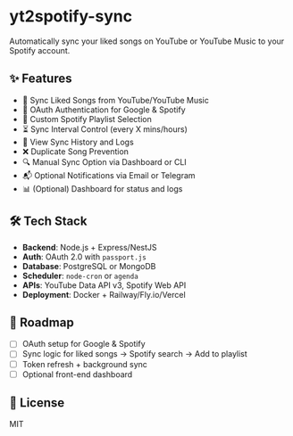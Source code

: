 # yt2spotify-sync

Automatically sync your liked songs on YouTube or YouTube Music to your Spotify account.

## ✨ Features

- 🔗 Sync Liked Songs from YouTube/YouTube Music
- 🔐 OAuth Authentication for Google & Spotify
- 🎯 Custom Spotify Playlist Selection
- ⏳ Sync Interval Control (every X mins/hours)
- 📅 View Sync History and Logs
- ❌ Duplicate Song Prevention
- 🔍 Manual Sync Option via Dashboard or CLI
- 📬 Optional Notifications via Email or Telegram
- 📊 (Optional) Dashboard for status and logs

## 🛠 Tech Stack

- **Backend**: Node.js + Express/NestJS
- **Auth**: OAuth 2.0 with `passport.js`
- **Database**: PostgreSQL or MongoDB
- **Scheduler**: `node-cron` or `agenda`
- **APIs**: YouTube Data API v3, Spotify Web API
- **Deployment**: Docker + Railway/Fly.io/Vercel

## 🚧 Roadmap

- [ ] OAuth setup for Google & Spotify
- [ ] Sync logic for liked songs → Spotify search → Add to playlist
- [ ] Token refresh + background sync
- [ ] Optional front-end dashboard

## 📜 License

MIT
